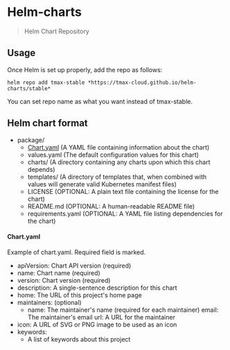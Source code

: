 # Helm-charts

> Helm Chart Repository


## Usage
Once Helm is set up properly, add the repo as follows:

    helm repo add tmax-stable *https://tmax-cloud.github.io/helm-charts/stable*

You can set repo name as what you want instead of tmax-stable.


## Helm chart format
- package/
  * [Chart.yaml](#Chart.yaml) (A YAML file containing information about the chart)
  * values.yaml       (The default configuration values for this chart)
  * charts/           (A directory containing any charts upon which this chart depends)
  * templates/        (A directory of templates that, when combined with values will generate valid Kubernetes manifest files)
  * LICENSE           (OPTIONAL: A plain text file containing the license for the chart)
  * README.md         (OPTIONAL: A human-readable README file)
  * requirements.yaml (OPTIONAL: A YAML file listing dependencies for the chart)


#### Chart.yaml
Example of chart.yaml. Required field is marked.
- apiVersion: Chart API version (required)
- name: Chart name (required)
- version: Chart version (required)
- description: A single-sentence description for this chart
- home: The URL of this project's home page
- maintainers: (optional)
  - name: The maintainer's name (required for each maintainer)
    email: The maintainer's email
    url: A URL for the maintainer
- icon: A URL of SVG or PNG image to be used as an icon
- keywords:
  - A list of keywords about this project
  